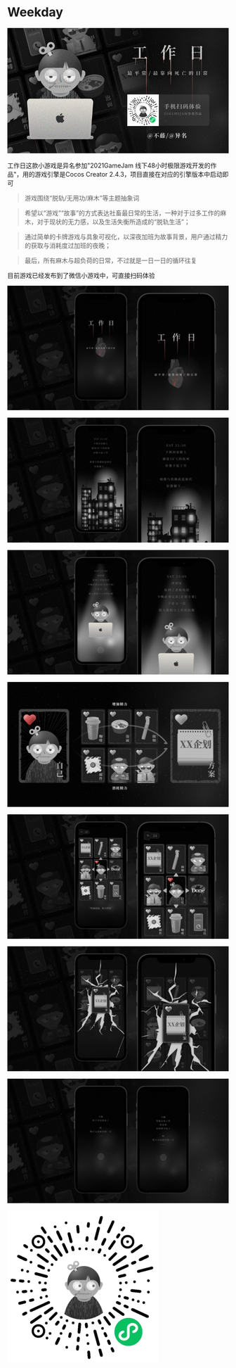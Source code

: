 # Weekday

![wx](./other/poster/pic-0.jpg)

工作日这款小游戏是异名参加"2021GameJam 线下48小时极限游戏开发的作品"，用的游戏引擎是Cocos Creator 2.4.3，项目直接在对应的引擎版本中启动即可


> 游戏围绕“脱轨/无用功/麻木”等主题抽象词

> 希望以“游戏”“故事”的方式表达社畜最日常的生活，一种对于过多工作的麻木，对于现状的无力感，以及生活失衡所造成的“脱轨生活”；

> 通过简单的卡牌游戏与具象可视化，以深夜加班为故事背景，用户通过精力的获取与消耗度过加班的夜晚；

> 最后，所有麻木与超负荷的日常，不过就是一日一日的循环往复


目前游戏已经发布到了微信小游戏中，可直接扫码体验



![wx](./other/poster/pic-3.jpg)

![wx](./other/poster/pic-4.jpg)

![wx](./other/poster/pic-5.jpg)

![wx](./other/poster/pic-2.jpg)

![wx](./other/poster/pic-6.jpg)

![wx](./other/poster/pic-7.jpg)

![wx](./other/poster/pic-8.jpg)

![wx](./other/wx.jpg)


